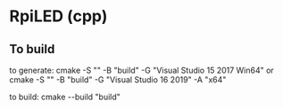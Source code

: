 # RpiLED (cpp)

## To build

to generate:
cmake -S "" -B "build" -G "Visual Studio 15 2017 Win64"
    or
cmake -S "" -B "build" -G "Visual Studio 16 2019" -A "x64"

to build:
cmake --build "build"